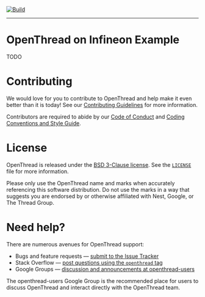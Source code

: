 [![Build][ot-gh-action-build-svg]][ot-gh-action-build]

[ot-gh-action-build]: https://github.com/openthread/ot-ifx/actions?query=workflow%3ABuild+branch%3Amain+event%3Apush
[ot-gh-action-build-svg]: https://github.com/openthread/ot-ifx/workflows/Build/badge.svg?branch=main&event=push

---

# OpenThread on Infineon Example

TODO

# Contributing

We would love for you to contribute to OpenThread and help make it even better than it is today! See our [Contributing Guidelines](https://github.com/openthread/openthread/blob/main/CONTRIBUTING.md) for more information.

Contributors are required to abide by our [Code of Conduct](https://github.com/openthread/openthread/blob/main/CODE_OF_CONDUCT.md) and [Coding Conventions and Style Guide](https://github.com/openthread/openthread/blob/main/STYLE_GUIDE.md).

# License

OpenThread is released under the [BSD 3-Clause license](https://github.com/openthread/ot-ifx/blob/main/LICENSE). See the [`LICENSE`](https://github.com/openthread/ot-ifx/blob/main/LICENSE) file for more information.

Please only use the OpenThread name and marks when accurately referencing this software distribution. Do not use the marks in a way that suggests you are endorsed by or otherwise affiliated with Nest, Google, or The Thread Group.

# Need help?

There are numerous avenues for OpenThread support:

- Bugs and feature requests — [submit to the Issue Tracker](https://github.com/openthread/openthread/issues)
- Stack Overflow — [post questions using the `openthread` tag](http://stackoverflow.com/questions/tagged/openthread)
- Google Groups — [discussion and announcements at openthread-users](https://groups.google.com/forum/#!forum/openthread-users)

The openthread-users Google Group is the recommended place for users to discuss OpenThread and interact directly with the OpenThread team.
